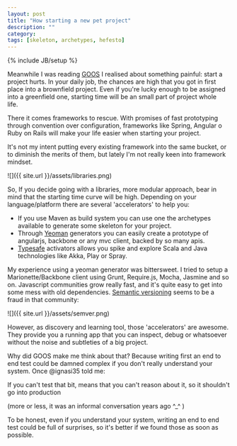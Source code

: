 ```yaml
---
layout: post
title: "How starting a new pet project"
description: ""
category: 
tags: [skeleton, archetypes, hefesto]
---
```

{% include JB/setup %}

Meanwhile I was reading [GOOS](http://www.growing-object-oriented-software.com/)&nbsp;I realised about something painful: start a project hurts. In your daily job, the chances are high that you got in first place into a brownfield project. Even if you're lucky enough to be assigned into a greenfield one, starting time will be an small part of project whole life.&nbsp;

There it comes frameworks to rescue. With promises of fast prototyping through convention over configuration, frameworks like Spring, Angular o Ruby on Rails will make your life easier when starting your project.

It's not my intent putting every existing framework into the same bucket, or to diminish the merits of them, but lately I'm not really keen into framework mindset.

![]({{ site.url }}/assets/libraries.png)

So, If you decide going with a libraries, more modular approach, bear in mind that the starting time curve will be high. Depending on your language/platform there are several 'accelerators' to help you:

*   <span>If you use Maven as build system you can use one the archetypes available to generate some skeleton for your project.</span>
*   <span>Through [Yeoman](http://yeoman.io/)&nbsp;generators you can easily create a prototype of angularjs, backbone or any mvc client, backed by so many apis.</span>
*   <span>[Typesafe](http://typesafe.com/get-started) activators allows you spike and explore Scala and Java technologies like Akka, Play or Spray.</span>

My experience using a yeoman generator was bittersweet. I tried to setup a Marionette/Backbone client using Grunt, Require.js, Mocha, Jasmine and so on. Javascript communities grow really fast, and it's quite easy to get into some mess with old dependencies. [Semantic versioning](http://semver.org/) seems to be a fraud in that community:

![]({{ site.url }}/assets/semver.png)

However, as discovery and learning tool, those 'accelerators' are awesome. They provide you a running app that you can inspect, debug or whatsoever without the noise and subtleties of a big project.

Why did GOOS make me think about that? Because writing first an end to end test could be damned complex if you don't really understand your system. Once @ignasi35 told me:

If you can't test that bit, means that you can't reason about it, so it shouldn't go into production

(more or less, it was an informal conversation years ago ^_^ )

To be honest, even if you understand your system, writing an end to end test could be full of surprises, so it's better if we found those as soon as possible.